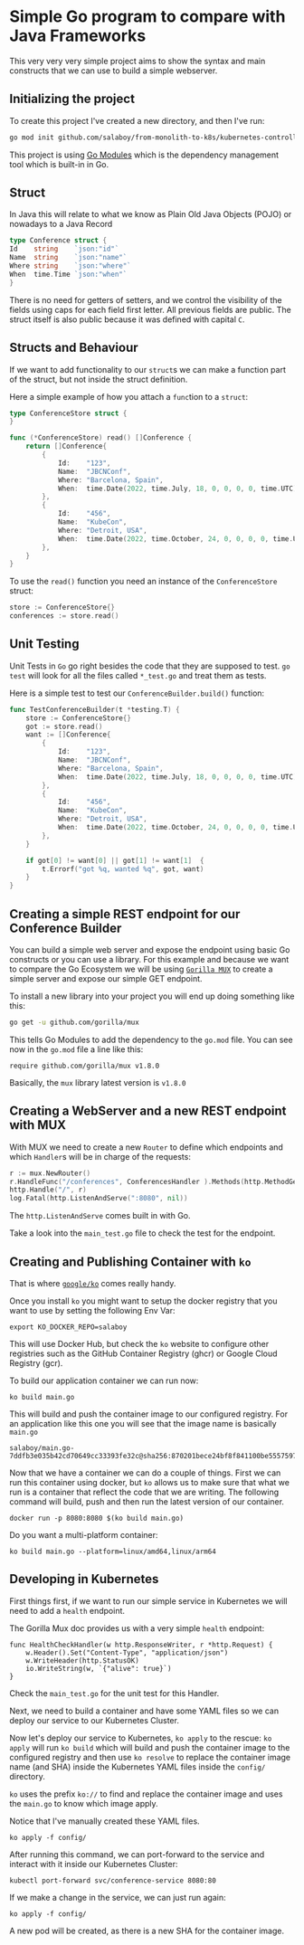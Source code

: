 # Simple Go program to compare with Java Frameworks

This very very very simple project aims to show the syntax and main constructs that we can use to build a simple
webserver.

## Initializing the project

To create this project I've created a new directory, and then I've run:

```bash
go mod init github.com/salaboy/from-monolith-to-k8s/kubernetes-controllers/javavsgo/go/conference-service
```

This project is using [Go Modules](https://go.dev/ref/mod) which is the dependency management tool which is built-in in
Go.

## Struct

In Java this will relate to what we know as Plain Old Java Objects (POJO) or nowadays to a Java Record

```go
type Conference struct {
Id    string    `json:"id"`
Name  string    `json:"name"`
Where string    `json:"where"`
When  time.Time `json:"when"`
}
```

There is no need for getters of setters, and we control the visibility of the fields using caps for each field first
letter. All previous fields are public. The struct itself is also public because it was defined with capital `C`.

## Structs and Behaviour

If we want to add functionality to our `struct`s we can make a function part of the struct, but not inside the struct
definition.

Here a simple example of how you attach a `func`tion to a `struct`:

```go
type ConferenceStore struct {
}

func (*ConferenceStore) read() []Conference {
    return []Conference{
        {
            Id:    "123",
            Name:  "JBCNConf",
            Where: "Barcelona, Spain",
            When:  time.Date(2022, time.July, 18, 0, 0, 0, 0, time.UTC),
        },
        {
            Id:    "456",
            Name:  "KubeCon",
            Where: "Detroit, USA",
            When:  time.Date(2022, time.October, 24, 0, 0, 0, 0, time.UTC),
        },
    }
}
```

To use the `read()` function you need an instance of the `ConferenceStore` struct:

```go
store := ConferenceStore{}
conferences := store.read()
```

## Unit Testing

Unit Tests in `Go` go right besides the code that they are supposed to test. `go test` will look for all the files
called `*_test.go` and treat them as tests.

Here is a simple test to test our `ConferenceBuilder.build()` function:

```go
func TestConferenceBuilder(t *testing.T) {
    store := ConferenceStore{}
    got := store.read()
    want := []Conference{
        {
            Id:    "123",
            Name:  "JBCNConf",
            Where: "Barcelona, Spain",
            When:  time.Date(2022, time.July, 18, 0, 0, 0, 0, time.UTC),
        },
        {
            Id:    "456",
            Name:  "KubeCon",
            Where: "Detroit, USA",
            When:  time.Date(2022, time.October, 24, 0, 0, 0, 0, time.UTC),
        },
    }

    if got[0] != want[0] || got[1] != want[1]  {
        t.Errorf("got %q, wanted %q", got, want)
    }
}
```

## Creating a simple REST endpoint for our Conference Builder

You can build a simple web server and expose the endpoint using basic Go constructs or you can use a library. For this
example and because we want to compare the Go Ecosystem we will be using [`Gorilla MUX`](https://github.com/gorilla/mux)
to create a simple server and expose our simple GET endpoint.

To install a new library into your project you will end up doing something like this:

```bash
go get -u github.com/gorilla/mux
```

This tells Go Modules to add the dependency to the `go.mod` file. You can see now in the `go.mod` file a line like this:

```
require github.com/gorilla/mux v1.8.0
```

Basically, the `mux` library latest version is `v1.8.0`

## Creating a WebServer and a new REST endpoint with MUX

With MUX we need to create a new `Router` to define which endpoints and which `Handler`s will be in charge of the
requests:

```go
r := mux.NewRouter()
r.HandleFunc("/conferences", ConferencesHandler ).Methods(http.MethodGet)
http.Handle("/", r)
log.Fatal(http.ListenAndServe(":8080", nil))
```

The `http.ListenAndServe` comes built in with Go.

Take a look into the `main_test.go` file to check the test for the endpoint.

## Creating and Publishing Container with `ko`

That is where [`google/ko`](https://github.com/google/ko) comes really handy.

Once you install `ko` you might want to setup the docker registry that you want to use by setting the following Env Var:

```
export KO_DOCKER_REPO=salaboy
```

This will use Docker Hub, but check the `ko` website to configure other registries such as the GitHub Container
Registry (ghcr) or Google Cloud Registry (gcr).

To build our application container we can run now:

```
ko build main.go
```

This will build and push the container image to our configured registry. For an application like this one you will see
that the image name is basically `main.go`

```
salaboy/main.go-7ddfb3e035b42cd70649cc33393fe32c@sha256:870201bece24bf8f841100be55575975219d04c374f6f7216365c9f2f9c901c4
```

Now that we have a container we can do a couple of things. First we can run this container using docker, but `ko` allows
us to make sure that what we run is a container that reflect the code that we are writing. The following command will
build, push and then run the latest version of our container.

```
docker run -p 8080:8080 $(ko build main.go)
```

Do you want a multi-platform container:

```
ko build main.go --platform=linux/amd64,linux/arm64
```

## Developing in Kubernetes 

First things first, if we want to run our simple service in Kubernetes we will need to add a `health` endpoint.

The Gorilla Mux doc provides us with a very simple `health` endpoint:

```
func HealthCheckHandler(w http.ResponseWriter, r *http.Request) {
	w.Header().Set("Content-Type", "application/json")
	w.WriteHeader(http.StatusOK)
	io.WriteString(w, `{"alive": true}`)
}
```

Check the `main_test.go` for the unit test for this Handler.

Next, we need to build a container and have some YAML files so we can deploy our service to our Kubernetes Cluster. 

Now let's deploy our service to Kubernetes, `ko apply` to the rescue:
`ko apply` will run `ko build` which will build and push the container image to the configured registry and then
use `ko resolve` to replace the container image name (and SHA) inside the Kubernetes YAML files inside the `config/`
directory.

`ko` uses the prefix `ko://` to find and replace the container image and uses the `main.go` to know which image apply.

Notice that I've manually created these YAML files.

```
ko apply -f config/
```

After running this command, we can port-forward to the service and interact with it inside our Kubernetes Cluster:

```
kubectl port-forward svc/conference-service 8080:80
```

If we make a change in the service, we can just run again:

```
ko apply -f config/
```

A new pod will be created, as there is a new SHA for the container image.



